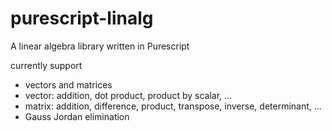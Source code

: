# purescript-linalg

A linear algebra library written in Purescript

currently support
- vectors and matrices
- vector: addition, dot product, product by scalar, ...
- matrix: addition, difference, product, transpose, inverse, determinant, ...
- Gauss Jordan elimination
